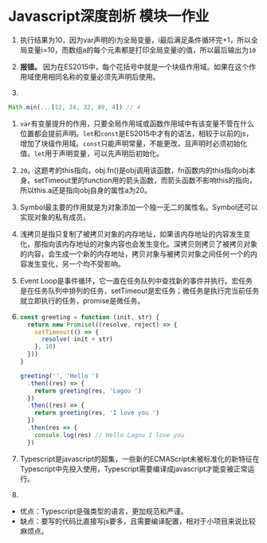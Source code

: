 # Javascript深度剖析 模块一作业

1. 执行结果为10，因为var声明的i为全局变量，i最后满足条件循环完+1，所以全局变量i=10，而数组a的每个元素都是打印全局变量i的值，所以最后输出为`10`

1. **报错。**
   因为在ES2015中，每个花括号中就是一个块级作用域。如果在这个作用域使用相同名称的变量必须先声明后使用。

1. 
  ```js
  Math.min(...[12, 34, 32, 89, 4]) // 4
  ```

1. `var`有变量提升的作用，只要全局作用域或函数作用域中有该变量不管在什么位置都会提前声明。`let`和`const`是ES2015中才有的语法，相较于以前的js，增加了块级作用域。`const`只能声明常量，不能更改，且声明时必须初始化值。`let`用于声明变量，可以先声明后初始化。

1. `20`。这题考的this指向，obj.fn()是obj调用该函数，fn函数内的this指向obj本身。setTimeout里的function用的箭头函数，而箭头函数不影响this的指向，所以this.a还是指向obj自身的属性a为20。

1. Symbol最主要的作用就是为对象添加一个独一无二的属性名。Symbol还可以实现对象的私有成员。

1. 浅拷贝是指只复制了被拷贝对象的内存地址，如果该内存地址的内容发生变化，那指向该内存地址的对象内容也会发生变化。深拷贝则拷贝了被拷贝对象的内容，会生成一个新的内存地址，拷贝对象与被拷贝对象之间任何一个的内容发生变化，另一个均不受影响。

1. Event Loop是事件循环，它一直在任务队列中查找新的事件并执行。宏任务是在任务队列中排列的任务，setTimeout是宏任务；微任务是执行完当前任务就立即执行的任务，promise是微任务。

1. 
    ```js
    const greeting = function (init, str) {
      return new Promise(((resolve, reject) => {
        setTimeout(() => {
          resolve( init + str)
        }, 10)
      }))
    }
    
    greeting('', 'Hello ')
      .then((res) => {
        return greeting(res, 'Lagou ')
      })
      .then((res) => {
        return greeting(res, 'I love you ')
      })
      .then(res => {
        console.log(res) // Hello Lagou I love you 
      })
    ```

1. Typescript是javascript的超集，一些新的ECMAScript未被标准化的新特征在Typescript中先投入使用，Typescript需要编译成javascript才能变被正常运行。

1. 
- 优点：Typescript是强类型的语言，更加规范和严谨。
- 缺点：要写的代码比直接写js要多，且需要编译配置，相对于小项目来说比较麻烦点。
